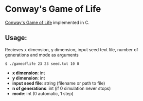 # Conway's Game of Life
[Conway's Game of Life](https://en.wikipedia.org/wiki/Conway%27s_Game_of_Life) implemented in C.

## Usage:
Recieves x dimension, y dimension, input seed text file, number of generations and mode as arguments
```console
$ ./gameoflife 23 23 seed.txt 10 0
```

- **x dimension**: int
- **y dimension**: int
- **input seed file**: string (filename or path to file)
- **n of generations**: int (if 0 simulation never stops)
- **mode**: int (0 automatic, 1 step)
